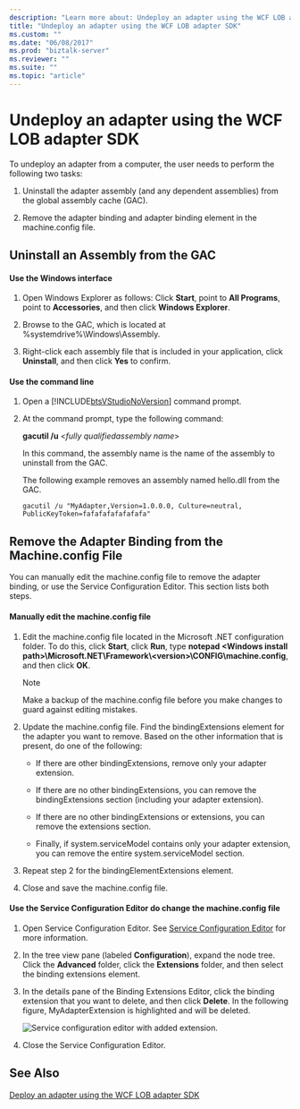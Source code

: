 ```yaml
---
description: "Learn more about: Undeploy an adapter using the WCF LOB adapter SDK"
title: "Undeploy an adapter using the WCF LOB adapter SDK"
ms.custom: ""
ms.date: "06/08/2017"
ms.prod: "biztalk-server"
ms.reviewer: ""
ms.suite: ""
ms.topic: "article"
---
```

# Undeploy an adapter using the WCF LOB adapter SDK
To undeploy an adapter from a computer, the user needs to perform the following two tasks:  
  
1.  Uninstall the adapter assembly (and any dependent assemblies) from the global assembly cache (GAC).  
  
2.  Remove the adapter binding and adapter binding element in the machine.config file.  
  
## Uninstall an Assembly from the GAC  
  
#### Use the Windows interface  
  
1.  Open Windows Explorer as follows: Click **Start**, point to **All Programs**, point to **Accessories**, and then click **Windows Explorer**.  
  
2.  Browse to the GAC, which is located at %systemdrive%\Windows\Assembly.  
  
3.  Right-click each assembly file that is included in your application, click **Uninstall**, and then click **Yes** to confirm.  
  
#### Use the command line  
  
1. Open a [!INCLUDE[btsVStudioNoVersion](../../includes/btsvstudionoversion-md.md)] command prompt.  
  
2. At the command prompt, type the following command:  
  
    **gacutil /u** \<*fully qualified*<em>assembly name</em>\>  
  
    In this command, the assembly name is the name of the assembly to uninstall from the GAC.  
  
    The following example removes an assembly named hello.dll from the GAC.  
  
    `gacutil /u "MyAdapter,Version=1.0.0.0, Culture=neutral, PublicKeyToken=fafafafafafafafa"`
  
## Remove the Adapter Binding from the Machine.config File  
 You can manually edit the machine.config file to remove the adapter binding, or use the Service Configuration Editor. This section lists both steps. 
  
#### Manually edit the machine.config file  
  
1.  Edit the machine.config file located in the Microsoft .NET configuration folder. To do this, click **Start**, click **Run**, type **notepad \<Windows install path\>\Microsoft.NET\Framework\\<version\>\CONFIG\machine.config**, and then click **OK**.  
  
    > [!NOTE]
    >  Make a backup of the machine.config file before you make changes to guard against editing mistakes.  
  
2.  Update the machine.config file. Find the bindingExtensions element for the adapter you want to remove. Based on the other information that is present, do one of the following:  
  
    -   If there are other bindingExtensions, remove only your adapter extension.  
  
    -   If there are no other bindingExtensions, you can remove the bindingExtensions section (including your adapter extension).  
  
    -   If there are no other bindingExtensions or extensions, you can remove the extensions section.  
  
    -   Finally, if system.serviceModel contains only your adapter extension, you can remove the entire system.serviceModel section.  
  
3.  Repeat step 2 for the bindingElementExtensions element.  
  
4.  Close and save the machine.config file.  
  
#### Use the Service Configuration Editor do change the machine.config file  
  
1.  Open Service Configuration Editor. See [Service Configuration Editor](/dotnet/framework/wcf/configuration-editor-tool-svcconfigeditor-exe) for more information.
  
2.  In the tree view pane (labeled **Configuration**), expand the node tree. Click the **Advanced** folder, click the **Extensions** folder, and then select the binding extensions element.  
  
3.  In the details pane of the Binding Extensions Editor, click the binding extension that you want to delete, and then click **Delete**. In the following figure, MyAdapterExtension is highlighted and will be deleted.  
  
     ![Service configuration editor with added extension.](../../adapters-and-accelerators/wcf-lob-adapter-sdk/media/955d37ea-cba5-49db-90de-0f8feb49c0e0.gif "955d37ea-cba5-49db-90de-0f8feb49c0e0")  
  
4.  Close the Service Configuration Editor.  
  
## See Also  
 [Deploy an adapter using the WCF LOB adapter SDK](../../adapters-and-accelerators/wcf-lob-adapter-sdk/deploy-an-adapter-using-the-wcf-lob-adapter-sdk.md)
